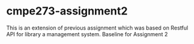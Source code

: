 cmpe273-assignment2
===================
This is an extension of previous assignment which was based on Restful API for library a management system.
Baseline for Assignment 2

